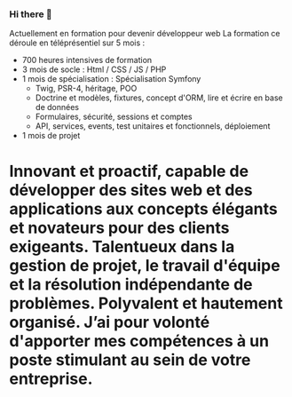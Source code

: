 ### Hi there 👋

Actuellement en	formation pour devenir développeur web
La formation ce déroule en téléprésentiel sur 5 mois :
- 700 heures intensives de formation
- 3 mois de socle : Html / CSS / JS / PHP 
- 1 mois de spécialisation : Spécialisation Symfony 
  - Twig, PSR-4, héritage, POO
  - Doctrine et modèles, fixtures, concept d'ORM, lire et écrire en base de données
  - Formulaires, sécurité, sessions et comptes
  - API, services, events, test unitaires et fonctionnels, déploiement
- 1 mois de projet

 # Innovant et proactif, capable de développer des sites web et des applications aux concepts élégants et novateurs pour des clients exigeants. Talentueux dans la gestion de projet, le travail d'équipe et la résolution indépendante de problèmes. Polyvalent et hautement organisé. J’ai pour volonté d'apporter mes compétences à un poste stimulant au sein de votre entreprise.




<!--
**Loic-Billy/Loic-Billy** is a ✨ _special_ ✨ repository because its `README.md` (this file) appears on your GitHub profile.

Here are some ideas to get you started:

- 🔭 I’m currently working on ...
- 🌱 I’m currently learning ...
- 👯 I’m looking to collaborate on ...
- 🤔 I’m looking for help with ...
- 💬 Ask me about ...
- 📫 How to reach me: ...
- 😄 Pronouns: ...
- ⚡ Fun fact: ...
-->

